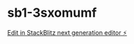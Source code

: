 # sb1-3sxomumf

[Edit in StackBlitz next generation editor ⚡️](https://stackblitz.com/~/github.com/prad-kobble/sb1-3sxomumf)